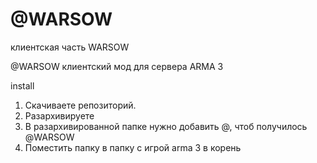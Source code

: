 # @WARSOW
клиентская часть WARSOW

@WARSOW клиентский мод для сервера ARMA 3

install
1. Скачиваете репозиторий.
2. Разархивируете
3. В разархивированной папке нужно добавить @, чтоб получилось @WARSOW
4. Поместить папку в папку с игрой arma 3 в корень
